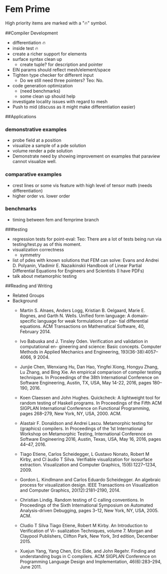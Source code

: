 # Fem Prime
High priority items are marked with a "&#x1F525;" symbol.

##Compiler Development
* differentiation &#x1F525;
* inside test  &#x1F525;
* create a richer support for elements
* surface syntax clean up 
	- create tuple? for description and pointer
* EIN params should reflect mesh/element/space
* Tighten type checker for different input
	- Do we still need three pointers? Teo: No.
* code generation optimization
	- (need benchmarks)
	- some clean up should help
* investigate locality issues with regard to mesh
* Push to mid (discuss as it might make differentiation easier)

##Applications
### demonstrative examples
* probe field at a position 
* visualize a sample of a pde solution
* volume render a pde solution
* Demonstrate need by showing improvement on examples that paraview cannot visualize well.

### comparative examples
* crest lines or some vis feature with high level of tensor math (needs differentiation)
* higher order vs. lower order

### benchmarks 
* timing between fem and femprime branch

###testing 
* regression tests for point-eval: Teo: There are a lot of tests being run via testing/test.py as of this moment.
* visualization correctness 
	- symmetry
* list of pdes with known solutions that FEM can solve: Evans and Andrei D. Polyanin, Vladimir E. Nazaikinskii Handbook of Linear Partial Differential Equations for Engineers and Scientists (I have PDFs)
* talk about metamorphic testing

##Reading and Writing
* Related Groups
* Background
	- Martin S. Alnaes, Anders Logg, Kristian B. Oelgaard, Marie E. Rognes, and Garth N. Wells. Unified form language: A domain-specific language for weak formulations of par- tial differential equations. ACM Transactions on Mathematical Software, 40, February 2014.
	- Ivo Babuska and J. Tinsley Oden. Verification and validation in computational en- gineering and science: Basic concepts. Computer Methods in Applied Mechanics and Engineering, 193(36-38):4057–4066, 9 2004.
	- Junjie Chen, Wenxiang Hu, Dan Hao, Yingfei Xiong, Hongyu Zhang, Lu Zhang, and Bing Xie. An empirical comparison of compiler testing techniques. In Proceedings of the 38th International Conference on Software Engineering, Austin, TX, USA, May 14-22, 2016, pages 180–190, 2016.
	- Koen Claessen and John Hughes. Quickcheck: A lightweight tool for random testing of Haskell programs. In Proceedings of the Fifth ACM SIGPLAN International Conference on Functional Programming, pages 268–279, New York, NY, USA, 2000. ACM.
	- Alastair F. Donaldson and Andrei Lascu. Metamorphic testing for (graphics) compilers. In Proceedings of the 1st International Workshop on Metamorphic Testing, International Conference on Software Engineering 2016, Austin, Texas, USA, May 16, 2016, pages 44–47, 2016.
	- Tiago Etiene, Carlos Scheidegger, L Gustavo Nonato, Robert M Kirby, and Cl ́audio T Silva. Verifiable visualization for isosurface extraction. Visualization and Computer Graphics, 15(6):1227–1234, 2009.
	- Gordon L. Kindlmann and Carlos Eduardo Scheidegger. An algebraic process for visualization design. IEEE Transactions on Visualization and Computer Graphics, 20(12):2181–2190, 2014.

	- Christian Lindig. Random testing of C calling conventions. In Proceedings of the Sixth International Symposium on Automated Analysis-driven Debugging, pages 3–12, New York, NY, USA, 2005. ACM.
	
	- Cludio T Silva Tiago Etiene, Robert M Kirby. An Introduction to Verification of Vi- sualization Techniques, volume 7. Morgan and Claypool Publishers, Clifton Park, New York, 3rd edition, December 2015.
	
	- Xuejun Yang, Yang Chen, Eric Eide, and John Regehr. Finding and understanding bugs in C compilers. ACM SIGPLAN Conference on Programming Language Design and Implementation, 46(6):283–294, June 2011.
